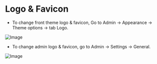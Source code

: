 # Logo & Favicon

- To change front theme logo & favicon, Go to Admin -> Appearance -> Theme options -> tab Logo.

![Image](https://live.staticflickr.com/65535/52276705579_e288c069d5_b.jpg)

- To change admin logo & favicon, go to Admin -> Settings -> General.

![Image](https://live.staticflickr.com/65535/52276449651_3fbc5063b4_b.jpg)

